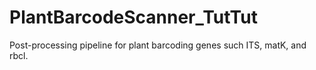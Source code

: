 # PlantBarcodeScanner_TutTut
Post-processing pipeline for plant barcoding genes such ITS, matK, and rbcl.
